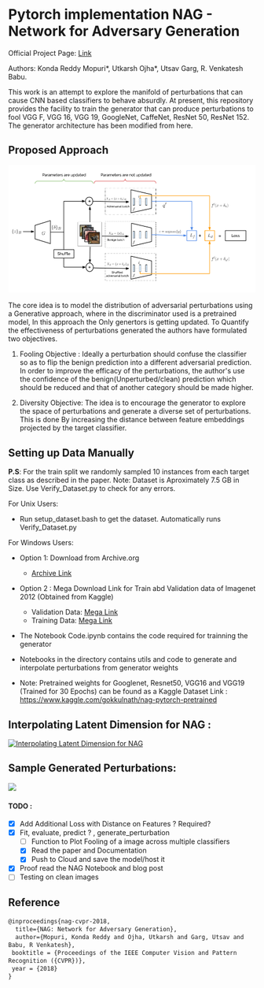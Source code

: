 # **Pytorch implementation** NAG - Network for Adversary Generation 

Official Project Page: [Link](http://val.serc.iisc.ernet.in/nag/)  

Authors: Konda Reddy Mopuri*, Utkarsh Ojha*, Utsav Garg, R. Venkatesh Babu.

This work is an attempt to explore the manifold of perturbations that can cause CNN based classifiers to behave absurdly. At present, this repository provides the facility to train the generator that can produce perturbations to fool VGG F, VGG 16, VGG 19, GoogleNet, CaffeNet, ResNet 50, ResNet 152. The generator architecture has been modified from here.

## Proposed Approach
![](resources/nag.png)

The core idea is to model the distribution of adversarial perturbations using a Generative approach, where in the discriminator used is a pretrained model, In this approach the Only genertors is getting updated. To Quantify the effectiveness of perturbations generated the authors have formulated two objectives.
1. Fooling Objective :  Ideally a perturbation should confuse the  classifier so as to flip the benign prediction into a different adversarial prediction. In order to improve the efficacy of the perturbations, the author's use the confidence of the benign(Unperturbed/clean) prediction which should be reduced and that of another category should be made higher. 

2. Diversity Objective: 
The idea is to encourage the generator to explore the space of perturbations and generate a diverse set of perturbations.  This is done By increasing the distance between feature embeddings projected by the target classifier.


## Setting up Data Manually
**P.S**: For the train split we randomly sampled 10 instances from each target class as described in the paper.
Note: Dataset is Aproximately 7.5 GB in Size. Use Verify_Dataset.py to check for any errors.

For Unix Users: 

- Run setup_dataset.bash to get the dataset. Automatically runs Verify_Dataset.py

For Windows Users:

- Option 1: Download from Archive.org
  - [Archive Link](https://archive.org/embed/Imagenet_NAG)
- Option 2 : Mega Download Link for Train abd Validation data of Imagenet 2012 (Obtained from Kaggle)
  - Validation Data: [Mega Link](https://mega.nz/#!yDoTDIyD!RjN6OBA92-KLpNqDeLS3OzwmAYesEbTsiQat9hT6p6s)
  - Training Data: [Mega Link](https://mega.nz/#!vKY0WSDa!4aibnBkiXUrO9MkhQlLGXac7wLF5HY7O4LzfdFEaeQU) 


- The Notebook Code.ipynb contains the code required for trainning the generator
- Notebooks in the directory contains utils and code to generate and interpolate perturbations from generator weights

- Note: Pretrained weights for Googlenet, Resnet50, VGG16 and VGG19 (Trained for 30 Epochs) can be found   as a Kaggle Dataset
Link : https://www.kaggle.com/gokkulnath/nag-pytorch-pretrained

## Interpolating Latent Dimension for NAG :  

[![Interpolating Latent Dimension for NAG](https://img.youtube.com/vi/2lojORAu8vA/0.jpg)](https://www.youtube.com/watch?v=2lojORAu8vA&feature=youtu.be)

## Sample Generated Perturbations:

![](resources/Collage_perturbation.v1.png)


#### TODO : 
- [x] Add Additional Loss with Distance on Features  ? Required?
- [x] Fit, evaluate, predict ? , generate_perturbation
	- [ ] Function to Plot Fooling of a image across multiple classifiers
	- [x]  Read the paper and Documentation
	- [x] Push to Cloud and save the model/host it
- [x] Proof read the NAG Notebook and blog post
- [ ] Testing on clean images

## Reference
```
@inproceedings{nag-cvpr-2018,
  title={NAG: Network for Adversary Generation},
  author={Mopuri, Konda Reddy and Ojha, Utkarsh and Garg, Utsav and Babu, R Venkatesh},
 booktitle = {Proceedings of the IEEE Computer Vision and Pattern Recognition ({CVPR})},
 year = {2018}
}
```
